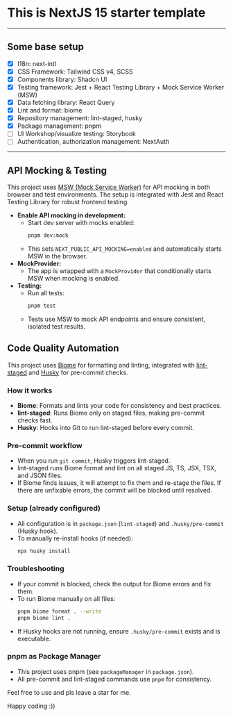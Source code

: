 # This is NextJS 15 starter template

---

## Some base setup

- [x] I18n: next-intl
- [x] CSS Framework: Tailwind CSS v4, SCSS
- [x] Components library: Shadcn UI
- [x] Testing framework: Jest + React Testing Library + Mock Service Worker (MSW)
- [x] Data fetching library: React Query
- [x] Lint and format: biome
- [x] Repository management: lint-staged, husky
- [x] Package management: pnpm
- [ ] UI Workshop/visualize testing: Storybook
- [ ] Authentication, authorization management: NextAuth

---

## API Mocking & Testing

This project uses [MSW (Mock Service Worker)](https://mswjs.io/) for API mocking in both browser and test environments. The setup is integrated with Jest and React Testing Library for robust frontend testing.

- **Enable API mocking in development:**
  - Start dev server with mocks enabled:
    ```sh
    pnpm dev:mock
    ```
  - This sets `NEXT_PUBLIC_API_MOCKING=enabled` and automatically starts MSW in the browser.
- **MockProvider:**
  - The app is wrapped with a `MockProvider` that conditionally starts MSW when mocking is enabled.
- **Testing:**
  - Run all tests:
    ```sh
    pnpm test
    ```
  - Tests use MSW to mock API endpoints and ensure consistent, isolated test results.

## Code Quality Automation

This project uses [Biome](https://biomejs.dev/) for formatting and linting, integrated with [lint-staged](https://github.com/okonet/lint-staged) and [Husky](https://typicode.github.io/husky/) for pre-commit checks.

### How it works
- **Biome**: Formats and lints your code for consistency and best practices.
- **lint-staged**: Runs Biome only on staged files, making pre-commit checks fast.
- **Husky**: Hooks into Git to run lint-staged before every commit.

### Pre-commit workflow
- When you run `git commit`, Husky triggers lint-staged.
- lint-staged runs Biome format and lint on all staged JS, TS, JSX, TSX, and JSON files.
- If Biome finds issues, it will attempt to fix them and re-stage the files. If there are unfixable errors, the commit will be blocked until resolved.

### Setup (already configured)
- All configuration is in `package.json` (`lint-staged`) and `.husky/pre-commit` (Husky hook).
- To manually re-install hooks (if needed):
  ```sh
  npx husky install
  ```

### Troubleshooting
- If your commit is blocked, check the output for Biome errors and fix them.
- To run Biome manually on all files:
  ```sh
  pnpm biome format . --write
  pnpm biome lint .
  ```
- If Husky hooks are not running, ensure `.husky/pre-commit` exists and is executable.

### pnpm as Package Manager
- This project uses pnpm (see `packageManager` in `package.json`).
- All pre-commit and lint-staged commands use `pnpm` for consistency.

Feel free to use and pls leave a star for me.

Happy coding :))
